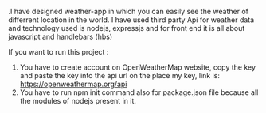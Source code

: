 .I have designed weather-app in which you can easily see the weather of differrent location in the world. 
I have used third party Api for weather data and technology used is nodejs, expressjs and for front end it is all about javascript and handlebars (hbs)

If you want to run this project :
1) You have to create account on  OpenWeatherMap website, copy the key and paste the key into the api url on the place my key, link is: https://openweathermap.org/api
2) You have to run npm init command also for package.json file because all the modules of nodejs present in it.
